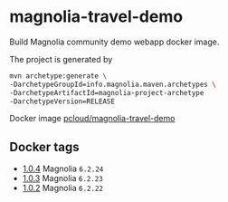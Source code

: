 # magnolia-travel-demo

Build Magnolia community demo webapp docker image.

The project is generated by

```bash
mvn archetype:generate \
-DarchetypeGroupId=info.magnolia.maven.archetypes \
-DarchetypeArtifactId=magnolia-project-archetype
-DarchetypeVersion=RELEASE
```

Docker image [pcloud/magnolia-travel-demo](https://hub.docker.com/repository/docker/pcloud/magnolia-travel-demo)

## Docker tags

- [1.0.4](https://github.com/quangthe/magnolia-travel-demo/releases/tag/1.0.4) Magnolia `6.2.24`
- [1.0.3](https://github.com/quangthe/magnolia-travel-demo/releases/tag/1.0.3) Magnolia `6.2.23`
- [1.0.2](https://github.com/quangthe/magnolia-travel-demo/releases/tag/1.0.2) Magnolia `6.2.22`

